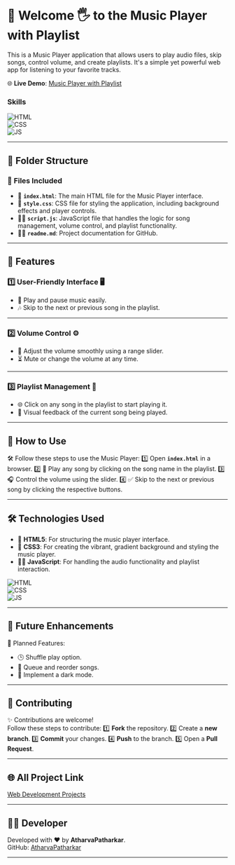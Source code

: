 # 🧮 Welcome 🖐 to the Music Player with Playlist

This is a Music Player application that allows users to play audio files, skip songs, control volume, and create playlists. It's a simple yet powerful web app for listening to your favorite tracks.

🌐 **Live Demo**: [Music Player with Playlist](https://atharvapatharkar.github.io/web-development-projects/Music%20Player%20with%20Playlist/index.html)  

### Skills
![HTML](https://img.shields.io/badge/html5%20-%23E34F26.svg?&style=for-the-badge&logo=html5&logoColor=white)  
![CSS](https://img.shields.io/badge/css3%20-%231572B6.svg?&style=for-the-badge&logo=css3&logoColor=white)  
![JS](https://img.shields.io/badge/javascript%20-%23323330.svg?&style=for-the-badge&logo=javascript&logoColor=%23F7DF1E)

---

## 📂 Folder Structure

### 🔸 **Files Included**
- 📄 **`index.html`**: The main HTML file for the Music Player interface.
- 🎨 **`style.css`**: CSS file for styling the application, including background effects and player controls.
- 🧑‍💻 **`script.js`**: JavaScript file that handles the logic for song management, volume control, and playlist functionality.
- 🧑‍💻 **`readme.md`**: Project documentation for GitHub.

---

## 🌟 Features

### 1️⃣ **User-Friendly Interface** 🖥️  
   - 📝 Play and pause music easily.
   - 🎶 Skip to the next or previous song in the playlist.

---

### 2️⃣ **Volume Control** ⚙️  
   - 🔄 Adjust the volume smoothly using a range slider.
   - ⏳ Mute or change the volume at any time.

---

### 3️⃣ **Playlist Management** 📱  
   - 🌐 Click on any song in the playlist to start playing it.
   - 📐 Visual feedback of the current song being played.

---

## 🚀 How to Use

🛠️ Follow these steps to use the Music Player:
1️⃣ Open **`index.html`** in a browser.
2️⃣ 📝 Play any song by clicking on the song name in the playlist.
3️⃣ 🎧 Control the volume using the slider.
4️⃣ ✅ Skip to the next or previous song by clicking the respective buttons.

---

## 🛠️ Technologies Used

- 📄 **HTML5**: For structuring the music player interface.
- 🎨 **CSS3**: For creating the vibrant, gradient background and styling the music player.
- 🧑‍💻 **JavaScript**: For handling the audio functionality and playlist interaction.

![HTML](https://img.shields.io/badge/html5%20-%23E34F26.svg?&style=for-the-badge&logo=html5&logoColor=white)  
![CSS](https://img.shields.io/badge/css3%20-%231572B6.svg?&style=for-the-badge&logo=css3&logoColor=white)  
![JS](https://img.shields.io/badge/javascript%20-%23323330.svg?&style=for-the-badge&logo=javascript&logoColor=%23F7DF1E)

---

## 🔮 Future Enhancements

📌 Planned Features:
- 🕒 Shuffle play option.
- 📅 Queue and reorder songs.
- 🌙 Implement a dark mode.

---

## 🤝 Contributing

✨ Contributions are welcome!  
Follow these steps to contribute:
1️⃣ **Fork** the repository.
2️⃣ Create a **new branch**.
3️⃣ **Commit** your changes.
4️⃣ **Push** to the branch.
5️⃣ Open a **Pull Request**.

---

## 🌐 All Project Link

[Web Development Projects](https://atharvapatharkar.github.io/web-development-projects/)

---

## 🧑‍💻 Developer

Developed with ❤️ by **AtharvaPatharkar**.  
GitHub: [AtharvaPatharkar](https://github.com/AtharvaPatharkar)

---